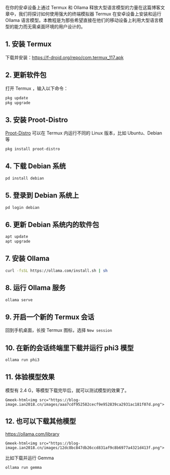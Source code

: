 在你的安卓设备上通过 Termux 和 Ollama 释放大型语言模型的力量在这篇博客文章中，我们将探讨如何使用强大的终端模拟器 Termux 在安卓设备上安装和运行 Ollama 语言模型。本教程是为那些希望直接在他们的移动设备上利用大型语言模型的能力而无需桌面环境的用户设计的。

## 1. 安装 Termux 

下载并安装：https://f-droid.org/repo/com.termux_117.apk

## 2. 更新软件包

打开 Termux ，输入以下命令：
```bash
pkg update
pkg upgrade
```

## 3. 安装 Proot-Distro 

[Proot-Distro](https://github.com/termux/proot-distro) 可以在 Termux 内运行不同的 Linux 版本，比如 Ubuntu、Debian 等

```bash
pkg install proot-distro
```

## 4. 下载 Debian 系统
```bash
pd install debian
```

## 5. 登录到 Debian 系统上
```bash
pd login debian
```

## 6. 更新 Debian 系统内的软件包
```bash
apt update
apt upgrade
```

## 7. 安装 Ollama
```bash
curl -fsSL https://ollama.com/install.sh | sh
```

## 8. 运行 Ollama 服务
```bash
ollama serve
```

## 9. 开启一个新的 Termux 会话

回到手机桌面，长按 Termux 图标，选择 `New session`

## 10. 在新的会话终端里下载并运行 phi3 模型
```bash
ollama run phi3
```

## 11. 体验模型效果

模型有 2.4 G，等模型下载完毕后，就可以测试模型的效果了。

`Gmeek-html<img src="https://blog-image.ian2018.cn/images/aaa7cdf952582cecf9e952839ca2931ac181f07d.png">`

## 12. 也可以下载其他模型

https://ollama.com/library

`Gmeek-html<img src="https://blog-image.ian2018.cn/images/12dc8bc847db26ccd831af9c8b6977a4321d413f.png">`

比如下载并运行 Gemma
```bash
ollama run gemma
```

<!-- ##{"timestamp":1718351611}## -->